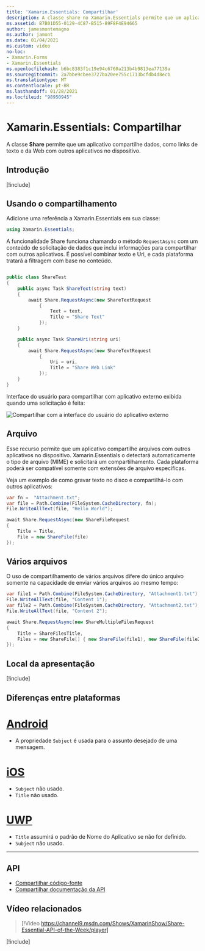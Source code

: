 ```yaml
---
title: 'Xamarin.Essentials: Compartilhar'
description: A classe share no Xamarin.Essentials permite que um aplicativo Compartilhe dados, como links de texto e da Web, para outros aplicativos no dispositivo.
ms.assetid: B7B01D55-0129-4C87-B515-89F8F4E94665
author: jamesmontemagno
ms.author: jamont
ms.date: 01/04/2021
ms.custom: video
no-loc:
- Xamarin.Forms
- Xamarin.Essentials
ms.openlocfilehash: b6bc8383f1c19e94c6760a213b4b9813ea77139a
ms.sourcegitcommit: 2a7bbe9cbee3727ba20ee755c1713bcfdb4d8ecb
ms.translationtype: MT
ms.contentlocale: pt-BR
ms.lasthandoff: 01/28/2021
ms.locfileid: "98950945"
---
```

# <a name="no-locxamarinessentials-share"></a>Xamarin.Essentials: Compartilhar

A classe **Share** permite que um aplicativo compartilhe dados, como links de texto e da Web com outros aplicativos no dispositivo.

## <a name="get-started"></a>Introdução

[!include[](~/essentials/includes/get-started.md)]

## <a name="using-share"></a>Usando o compartilhamento

Adicione uma referência a Xamarin.Essentials em sua classe:

```csharp
using Xamarin.Essentials;
```

A funcionalidade Share funciona chamando o método `RequestAsync` com um conteúdo de solicitação de dados que inclui informações para compartilhar com outros aplicativos. É possível combinar texto e Uri, e cada plataforma tratará a filtragem com base no conteúdo.

```csharp

public class ShareTest
{
    public async Task ShareText(string text)
    {
        await Share.RequestAsync(new ShareTextRequest
            {
                Text = text,
                Title = "Share Text"
            });
    }

    public async Task ShareUri(string uri)
    {
        await Share.RequestAsync(new ShareTextRequest
            {
                Uri = uri,
                Title = "Share Web Link"
            });
    }
}
```

Interface do usuário para compartilhar com aplicativo externo exibida quando uma solicitação é feita:

![Compartilhar com a interface do usuário do aplicativo externo](images/share.png)

## <a name="file"></a>Arquivo

Esse recurso permite que um aplicativo compartilhe arquivos com outros aplicativos no dispositivo. Xamarin.Essentials o detectará automaticamente o tipo de arquivo (MIME) e solicitará um compartilhamento. Cada plataforma poderá ser compatível somente com extensões de arquivo específicas.

Veja um exemplo de como gravar texto no disco e compartilhá-lo com outros aplicativos:

```csharp
var fn =  "Attachment.txt";
var file = Path.Combine(FileSystem.CacheDirectory, fn);
File.WriteAllText(file, "Hello World");

await Share.RequestAsync(new ShareFileRequest
{
    Title = Title,
    File = new ShareFile(file)
});
```

## <a name="multiple-files"></a>Vários arquivos

O uso de compartilhamento de vários arquivos difere do único arquivo somente na capacidade de enviar vários arquivos ao mesmo tempo:

```csharp
var file1 = Path.Combine(FileSystem.CacheDirectory, "Attachment1.txt");
File.WriteAllText(file, "Content 1");
var file2 = Path.Combine(FileSystem.CacheDirectory, "Attachment2.txt");
File.WriteAllText(file, "Content 2");

await Share.RequestAsync(new ShareMultipleFilesRequest
{
    Title = ShareFilesTitle,
    Files = new ShareFile[] { new ShareFile(file1), new ShareFile(file2) }
});
```

## <a name="presentation-location"></a>Local da apresentação

[!include[](~/essentials/includes/ios-PresentationSourceBounds.md)]

## <a name="platform-differences"></a>Diferenças entre plataformas

# <a name="android"></a>[Android](#tab/android)

- A propriedade `Subject` é usada para o assunto desejado de uma mensagem.

# <a name="ios"></a>[iOS](#tab/ios)

- `Subject` não usado.
- `Title` não usado.

# <a name="uwp"></a>[UWP](#tab/uwp)

- `Title` assumirá o padrão de Nome do Aplicativo se não for definido.
- `Subject` não usado.

-----

## <a name="api"></a>API

- [Compartilhar código-fonte](https://github.com/xamarin/Essentials/tree/main/Xamarin.Essentials/Share)
- [Compartilhar documentação da API](xref:Xamarin.Essentials.Share)

## <a name="related-video"></a>Vídeo relacionados

> [!Video https://channel9.msdn.com/Shows/XamarinShow/Share-Essential-API-of-the-Week/player]

[!include[](~/essentials/includes/xamarin-show-essentials.md)]
